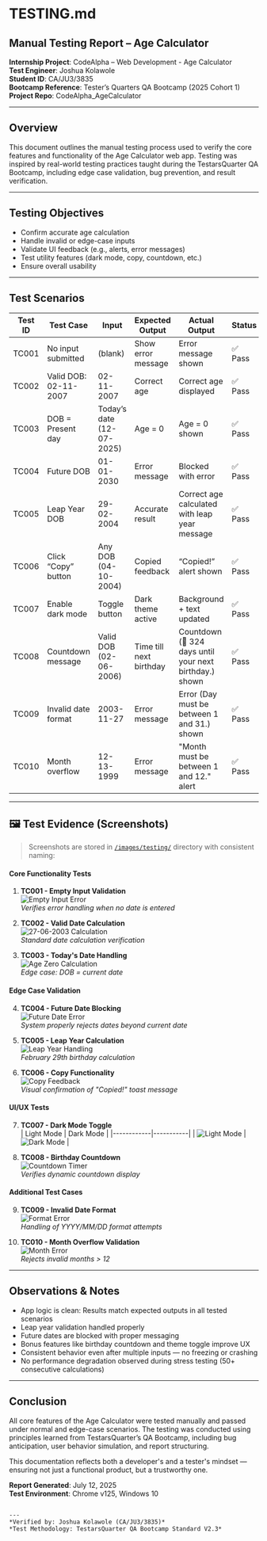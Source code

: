 #  TESTING.md

##  Manual Testing Report – Age Calculator

**Internship Project**: CodeAlpha – Web Development - Age Calculator  
**Test Engineer**: Joshua Kolawole  
**Student ID**: CA/JU3/3835  
**Bootcamp Reference**: Tester’s Quarters QA Bootcamp (2025 Cohort 1)  
**Project Repo**: CodeAlpha_AgeCalculator

---

##  Overview

This document outlines the manual testing process used to verify the core features and functionality of the Age Calculator web app. Testing was inspired by real-world testing practices taught during the TestarsQuarter QA Bootcamp, including edge case validation, bug prevention, and result verification.

---

##  Testing Objectives

- Confirm accurate age calculation
- Handle invalid or edge-case inputs
- Validate UI feedback (e.g., alerts, error messages)
- Test utility features (dark mode, copy, countdown, etc.)
- Ensure overall usability

---

##  Test Scenarios

| Test ID | Test Case              | Input           | Expected Output                 | Actual Output               | Status |
|---------|------------------------|-----------------|---------------------------------|-----------------------------|--------|
| TC001   | No input submitted     | (blank)         | Show error message              | Error message shown         | ✅ Pass |
| TC002   | Valid DOB: 02-11-2007  | 02-11-2007      | Correct age                     | Correct age displayed       | ✅ Pass |
| TC003   | DOB = Present day      | Today’s date (12-07-2025)  | Age = 0                         | Age = 0 shown               | ✅ Pass |
| TC004   | Future DOB             | 01-01-2030      | Error message                   | Blocked with error          | ✅ Pass |
| TC005   | Leap Year DOB          | 29-02-2004      | Accurate result                 | Correct age calculated with leap year message     | ✅ Pass |
| TC006   | Click “Copy” button    | Any DOB (04-10-2004)        | Copied feedback                 | “Copied!” alert shown       | ✅ Pass |
| TC007   | Enable dark mode       | Toggle button   | Dark theme active               | Background + text updated   | ✅ Pass |
| TC008   | Countdown message      | Valid DOB (02-06-2006)      | Time till next birthday         | Countdown (🎂 324 days until your next birthday.) shown             | ✅ Pass |
| TC009 | Invalid date format | 2003-11-27 | Error message | Error (Day must be between 1 and 31.) shown | ✅ Pass |
| TC010 | Month overflow | 12-13-1999 | Error message | "Month must be between 1 and 12." alert | ✅ Pass |

---

## 🖼️ Test Evidence (Screenshots)

> Screenshots are stored in [`/images/testing/`](/images/testing/) directory with consistent naming:

#### Core Functionality Tests

1. **TC001 - Empty Input Validation**  
   ![Empty Input Error](https://i.imgur.com/QdwZZxd.png)    
   *Verifies error handling when no date is entered*

2. **TC002 - Valid Date Calculation**  
   ![27-06-2003 Calculation](/images/testing/tc02-valid.png)  
   *Standard date calculation verification*

3. **TC003 - Today's Date Handling**  
   ![Age Zero Calculation](/images/testing/tc03-today.png)  
   *Edge case: DOB = current date*

#### Edge Case Validation

4. **TC004 - Future Date Blocking**  
   ![Future Date Error](/images/testing/tc04-future.png)  
   *System properly rejects dates beyond current date*

5. **TC005 - Leap Year Calculation**  
   ![Leap Year Handling](/images/testing/tc05-leap.png)  
   *February 29th birthday calculation*

6. **TC006 - Copy Functionality**  
   ![Copy Feedback](/images/testing/tc06-copy.png)  
   *Visual confirmation of "Copied!" toast message*

#### UI/UX Tests

7. **TC007 - Dark Mode Toggle**  
   | Light Mode | Dark Mode |
   |------------|-----------|
   | ![Light Mode](/images/testing/tc07-light.png) | ![Dark Mode](/images/testing/tc07-dark.png) |

8. **TC008 - Birthday Countdown**  
   ![Countdown Timer](/images/testing/tc08-countdown.png)  
   *Verifies dynamic countdown display*

#### Additional Test Cases

9. **TC009 - Invalid Date Format**  
   ![Format Error](/images/testing/tc09-format.png)  
   *Handling of YYYY/MM/DD format attempts*

10. **TC010 - Month Overflow Validation**  
    ![Month Error](/images/testing/tc10-month.png)  
    *Rejects invalid months > 12*

---

##  Observations & Notes

-  App logic is clean: Results match expected outputs in all tested scenarios  
-  Leap year validation handled properly  
-  Future dates are blocked with proper messaging  
-  Bonus features like birthday countdown and theme toggle improve UX  
-  Consistent behavior even after multiple inputs — no freezing or crashing
-  No performance degradation observed during stress testing (50+ consecutive calculations)

---

## Conclusion

All core features of the Age Calculator were tested manually and passed under normal and edge-case scenarios. The testing was conducted using principles learned from TestarsQuarter’s QA Bootcamp, including bug anticipation, user behavior simulation, and report structuring.

This documentation reflects both a developer's and a tester's mindset — ensuring not just a functional product, but a trustworthy one.

**Report Generated**: July 12, 2025  
**Test Environment**: Chrome v125, Windows 10
```

---  
*Verified by: Joshua Kolawole (CA/JU3/3835)*  
*Test Methodology: TestarsQuarter QA Bootcamp Standard V2.3*